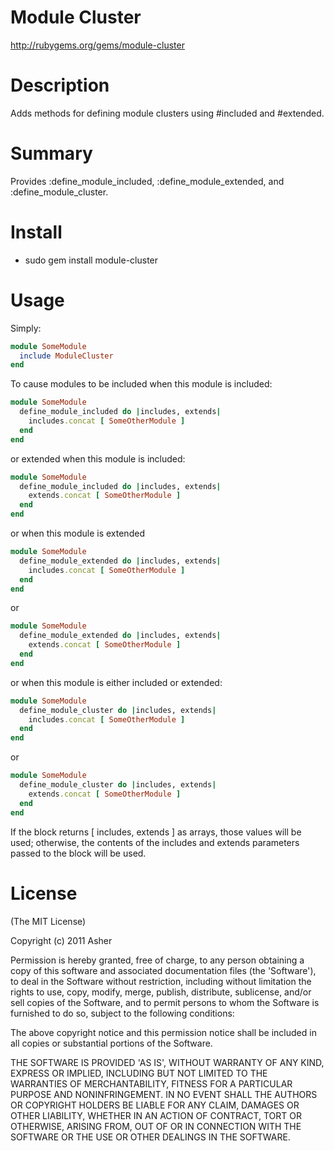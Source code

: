 # Module Cluster #

http://rubygems.org/gems/module-cluster

# Description #

Adds methods for defining module clusters using #included and #extended.

# Summary #

Provides :define_module_included, :define_module_extended, and :define_module_cluster.

# Install #

* sudo gem install module-cluster

# Usage #

Simply:

```ruby
module SomeModule
  include ModuleCluster
end
```

To cause modules to be included when this module is included:

```ruby
module SomeModule
  define_module_included do |includes, extends|
    includes.concat [ SomeOtherModule ]
  end
end
```

or extended when this module is included:

```ruby
module SomeModule
  define_module_included do |includes, extends|
    extends.concat [ SomeOtherModule ]
  end
end
```

or when this module is extended

```ruby
module SomeModule
  define_module_extended do |includes, extends|
    includes.concat [ SomeOtherModule ]
  end
end
```

or

```ruby
module SomeModule
  define_module_extended do |includes, extends|
    extends.concat [ SomeOtherModule ]
  end
end
```

or when this module is either included or extended:

```ruby
module SomeModule
  define_module_cluster do |includes, extends|
    includes.concat [ SomeOtherModule ]
  end
end
```

or

```ruby
module SomeModule
  define_module_cluster do |includes, extends|
    extends.concat [ SomeOtherModule ]
  end
end
```

If the block returns [ includes, extends ] as arrays, those values will be used; otherwise, the contents of the includes and extends parameters passed to the block will be used.

# License #

  (The MIT License)

  Copyright (c) 2011 Asher

  Permission is hereby granted, free of charge, to any person obtaining
  a copy of this software and associated documentation files (the
  'Software'), to deal in the Software without restriction, including
  without limitation the rights to use, copy, modify, merge, publish,
  distribute, sublicense, and/or sell copies of the Software, and to
  permit persons to whom the Software is furnished to do so, subject to
  the following conditions:

  The above copyright notice and this permission notice shall be
  included in all copies or substantial portions of the Software.

  THE SOFTWARE IS PROVIDED 'AS IS', WITHOUT WARRANTY OF ANY KIND,
  EXPRESS OR IMPLIED, INCLUDING BUT NOT LIMITED TO THE WARRANTIES OF
  MERCHANTABILITY, FITNESS FOR A PARTICULAR PURPOSE AND NONINFRINGEMENT.
  IN NO EVENT SHALL THE AUTHORS OR COPYRIGHT HOLDERS BE LIABLE FOR ANY
  CLAIM, DAMAGES OR OTHER LIABILITY, WHETHER IN AN ACTION OF CONTRACT,
  TORT OR OTHERWISE, ARISING FROM, OUT OF OR IN CONNECTION WITH THE
  SOFTWARE OR THE USE OR OTHER DEALINGS IN THE SOFTWARE.